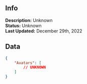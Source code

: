 ## Info
**Description:** Unknown\
**Status:** Unknown\
**Last Updated:** December 29th, 2022

## Data
```json
{
    "Avatars": [
        // UNKNOWN
    ]
}
```
